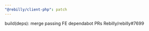 ```yaml
---
"@rebilly/client-php": patch
---
```


build(deps): merge passing FE dependabot PRs Rebilly/rebilly#7699
